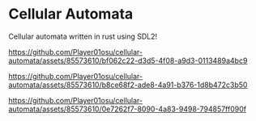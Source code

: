 
# Cellular Automata

Cellular automata written in rust using SDL2!



https://github.com/Player01osu/cellular-automata/assets/85573610/bf062c22-d3d5-4f08-a9d3-0113489a4bc9

https://github.com/Player01osu/cellular-automata/assets/85573610/b8ce68f2-ade8-4a91-b376-1d8b472c3b50

https://github.com/Player01osu/cellular-automata/assets/85573610/0e7262f7-8090-4a83-9498-794857ff090f

